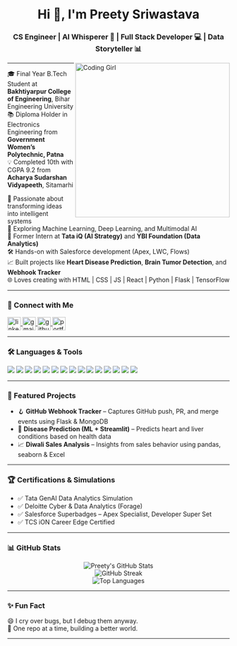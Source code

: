 <h1 align="center">Hi 👋, I'm Preety Sriwastava</h1>
<h3 align="center">CS Engineer | AI Whisperer 🧠 | Full Stack Developer 💻 | Data Storyteller 📊</h3>

<img align="right" alt="Coding Girl" width="350" src="https://i.pinimg.com/originals/7d/58/b0/7d58b0bd1ed1ecb9ba7567ed67b7f6a0.gif" />

---

🎓 Final Year B.Tech Student at **Bakhtiyarpur College of Engineering**, Bihar Engineering University  
📚 Diploma Holder in Electronics Engineering from **Government Women’s Polytechnic, Patna**  
💡 Completed 10th with CGPA 9.2 from **Acharya Sudarshan Vidyapeeth**, Sitamarhi  

🔬 Passionate about transforming ideas into intelligent systems  
🧠 Exploring Machine Learning, Deep Learning, and Multimodal AI  
💼 Former Intern at **Tata iQ (AI Strategy)** and **YBI Foundation (Data Analytics)**  
🛠️ Hands-on with Salesforce development (Apex, LWC, Flows)  
📈 Built projects like **Heart Disease Prediction**, **Brain Tumor Detection**, and **Webhook Tracker**  
🌐 Loves creating with HTML | CSS | JS | React | Python | Flask | TensorFlow

---

### 🔗 Connect with Me

<p align="left">
  <a href="https://www.linkedin.com/in/preety-sriwastava-5b3b33261" target="blank">
    <img align="center" src="https://cdn-icons-png.flaticon.com/512/174/174857.png" alt="linkedin" height="30" width="30" />
  </a>
  <a href="mailto:pritysrivastava821@gmail.com" target="blank">
    <img align="center" src="https://cdn-icons-png.flaticon.com/512/732/732200.png" alt="gmail" height="30" width="30" />
  </a>
  <a href="https://github.com/prity2407" target="blank">
    <img align="center" src="https://cdn-icons-png.flaticon.com/512/25/25231.png" alt="github" height="30" width="30" />
  </a>
  <a href="https://prity2407.github.io/My_Portfolio/" target="blank">
    <img align="center" src="https://cdn-icons-png.flaticon.com/512/841/841364.png" alt="portfolio" height="30" width="30" />
  </a>
</p>

---

### 🛠️ Languages & Tools

<p align="left">
  <img src="https://img.shields.io/badge/Python-3776AB?style=flat-square&logo=python&logoColor=white" />
  <img src="https://img.shields.io/badge/C++-00599C?style=flat-square&logo=c%2B%2B&logoColor=white" />
  <img src="https://img.shields.io/badge/Java-007396?style=flat-square&logo=java&logoColor=white" />
  <img src="https://img.shields.io/badge/HTML5-E34F26?style=flat-square&logo=html5&logoColor=white" />
  <img src="https://img.shields.io/badge/CSS3-1572B6?style=flat-square&logo=css3" />
  <img src="https://img.shields.io/badge/JavaScript-F7DF1E?style=flat-square&logo=javascript&logoColor=black" />
  <img src="https://img.shields.io/badge/React-20232A?style=flat-square&logo=react&logoColor=61DAFB" />
  <img src="https://img.shields.io/badge/Node.js-339933?style=flat-square&logo=node.js&logoColor=white" />
  <img src="https://img.shields.io/badge/Flask-000000?style=flat-square&logo=flask&logoColor=white" />
  <img src="https://img.shields.io/badge/TensorFlow-FF6F00?style=flat-square&logo=tensorflow&logoColor=white" />
  <img src="https://img.shields.io/badge/MySQL-4479A1?style=flat-square&logo=mysql&logoColor=white" />
  <img src="https://img.shields.io/badge/Git-F05032?style=flat-square&logo=git&logoColor=white" />
  <img src="https://img.shields.io/badge/GitHub-181717?style=flat-square&logo=github&logoColor=white" />
  <img src="https://img.shields.io/badge/VSCode-007ACC?style=flat-square&logo=visual-studio-code&logoColor=white" />
  <img src="https://img.shields.io/badge/Salesforce-00A1E0?style=flat-square&logo=salesforce&logoColor=white" />
</p>

---

### 🌟 Featured Projects

- 🪝 **GitHub Webhook Tracker** – Captures GitHub push, PR, and merge events using Flask & MongoDB  
- 🧬 **Disease Prediction (ML + Streamlit)** – Predicts heart and liver conditions based on health data  
- 📈 **Diwali Sales Analysis** – Insights from sales behavior using pandas, seaborn & Excel  

---

### 🏆 Certifications & Simulations

- ✅ Tata GenAI Data Analytics Simulation  
- ✅ Deloitte Cyber & Data Analytics (Forage)  
- ✅ Salesforce Superbadges – Apex Specialist, Developer Super Set  
- ✅ TCS iON Career Edge Certified

---

### 📊 GitHub Stats

<p align="center">
  <img src="https://github-readme-stats.vercel.app/api?username=prity2407&show_icons=true&theme=radical" alt="Preety's GitHub Stats" />
  <br />
  <img src="https://github-readme-streak-stats.herokuapp.com/?user=prity2407&theme=radical" alt="GitHub Streak" />
  <br />
  <img src="https://github-readme-stats.vercel.app/api/top-langs/?username=prity2407&layout=compact&theme=radical" alt="Top Languages" />
</p>

---

### ✨ Fun Fact

😄 I cry over bugs, but I debug them anyway.  
🌌 One repo at a time, building a better world.

---
